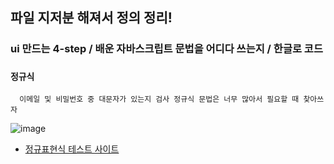 ## 파일 지저분 해져서 정의 정리!

### ui 만드는 4-step / 배운 자바스크립트 문법을 어디다 쓰는지 / 한글로 코드


### `정규식`

      이메일 및 비밀번호 중 대문자가 있는지 검사 정규식 문법은 너무 많아서 필요할 때 찾아쓰자
      
![image](https://user-images.githubusercontent.com/110442250/210288541-4fa3651c-4441-4d16-9f8d-64c2a69c2fe2.png)


 - [정규표현식 테스트 사이트](https://coding-factory.tistory.com/819)
